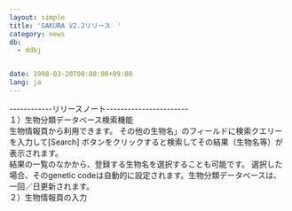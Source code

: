 ```yaml
---
layout: simple
title: 'SAKURA V2.2リリース　'
category: news
db:
  - ddbj


date: 1998-03-20T00:00:00+09:00
lang: ja
---
```


------------リリースノート-----------------------<br>１）生物分類データベース検索機能<br>生物情報頁から利用できます。 その他の生物名」のフィールドに検索クエリーを入力して[Search] ボタンをクリックすると検索してその結果（生物名等）が表示されます。<br>結果の一覧のなかから、登録する生物名を選択することも可能です。 選択した場合、そのgenetic codeは自動的に設定されます。生物分類データベースは、一回／日更新されます。<br>２）生物情報頁の入力
